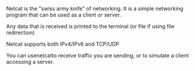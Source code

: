 Netcat is the "swiss army knife" of networking. It is a simple networking program that can be used as a client or server.



Any data that is received is printed to the terminal \(or file if using file redirection\)



Netcat supports both IPv4/IPv6 and TCP/UDP

You can usenetcatto receive traffic you are sending, or to simulate a client accessing a server.

